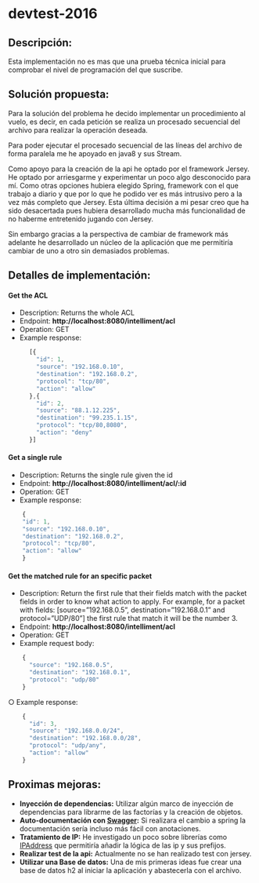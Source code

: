 # devtest-2016

## Descripción:
Esta implementación no es mas que una prueba técnica inicial para comprobar el nivel de programación del que suscribe.


## Solución propuesta:

Para la solución del problema he decido implementar un procedimiento al vuelo, es decir, en cada petición se realiza un procesado secuencial del archivo para realizar la operación deseada.

Para poder ejecutar el procesado secuencial de las líneas del archivo de forma paralela me he apoyado en java8 y sus Stream.

Como apoyo para la creación de la api  he optado por el framework Jersey. He optado por arriesgarme y experimentar un poco algo desconocido para mí. Como otras opciones hubiera elegido Spring, framework con el que trabajo a diario y que por lo que he podido ver es más intrusivo pero a la vez más completo que Jersey. Esta última decisión a mi pesar creo que ha sido desacertada pues hubiera desarrollado mucha más funcionalidad de no haberme entretenido jugando con Jersey.

Sin embargo gracias a la perspectiva de cambiar de framework más adelante he desarrollado un núcleo de la aplicación que me permitiría cambiar de uno a otro sin demasiados problemas.

## Detalles de implementación:

#### Get the ACL
 * Description: Returns the whole ACL
 * Endpoint: **http://localhost:8080/intelliment/acl**
 * Operation: GET
 * Example response:
```javascript
      [{
        "id": 1,
        "source": "192.168.0.10",
        "destination": "192.168.0.2",
        "protocol": "tcp/80",
        "action": "allow"
      },{
        "id": 2,
        "source": "88.1.12.225",
        "destination": "99.235.1.15",
        "protocol": "tcp/80,8080",
        "action": "deny"
      }]
```
#### Get a single rule
 * Description: Returns the single rule given the id
 * Endpoint: **http://localhost:8080/intelliment/acl/:id**
 * Operation: GET
 * Example response:
```javascript
    {
    "id": 1,
    "source": "192.168.0.10",
    "destination": "192.168.0.2",
    "protocol": "tcp/80",
    "action": "allow"
    }
```
#### Get the matched rule for an specific packet
 * Description: Return the first rule that their fields match with the packet
fields in order to know what action to apply. For example, for a packet
with fields: [source=”192.168.0.5”, destination=”192.168.0.1” and
protocol=”UDP/80”] the first rule that match it will be the number 3.
 * Endpoint: **http://localhost:8080/intelliment/acl**
 * Operation: GET
 * Example request body:
```javascript
    {
      "source": "192.168.0.5",
      "destination": "192.168.0.1",
      "protocol": "udp/80"
    }
```
○ Example response:
```javascript
    {
      "id": 3,
      "source": "192.168.0.0/24",
      "destination": "192.168.0.0/28",
      "protocol": "udp/any",
      "action": "allow"
    }
```


## Proximas mejoras:

* **Inyección de dependencias:** Utilizar algún marco de inyección de dependencias para librarme de las factorías y la creación de objetos.
* **Auto-documentación con [Swagger](http://swagger.io/):** Si realizara el cambio a spring la documentación sería incluso más fácil con anotaciones.
* **Tratamiento de IP:** He investigado un poco sobre librerías como [IPAddress](https://seancfoley.github.io/IPAddress/) que permitiría añadir la lógica de las ip y sus prefijos.
* **Realizar test de la api:** Actualmente no se han realizado test con jersey.
* **Utilizar una Base de datos:** Una de mis primeras ideas fue crear una base de datos h2 al iniciar la aplicación y abastecerla con el archivo.
